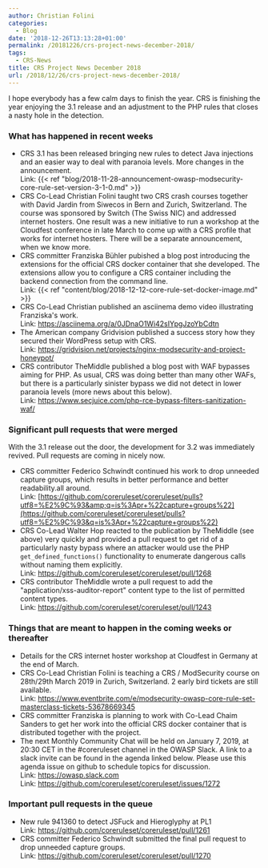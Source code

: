 ```yaml
---
author: Christian Folini
categories:
  - Blog
date: '2018-12-26T13:13:28+01:00'
permalink: /20181226/crs-project-news-december-2018/
tags:
  - CRS-News
title: CRS Project News December 2018
url: /2018/12/26/crs-project-news-december-2018/
---
```



I hope everybody has a few calm days to finish the year. CRS is finishing the year enjoying the 3.1 release and an adjustment to the PHP rules that closes a nasty hole in the detection.

### **What has happened in recent weeks**

- CRS 3.1 has been released bringing new rules to detect Java injections and an easier way to deal with paranoia levels. More changes in the announcement.  
    Link: {{< ref "blog/2018-11-28-announcement-owasp-modsecurity-core-rule-set-version-3-1-0.md" >}}
- CRS Co-Lead Christian Folini taught two CRS crash courses together with David Jardin from Siwecos in Bern and Zurich, Switzerland. The course was sponsored by Switch (The Swiss NIC) and addressed internet hosters. One result was a new initiative to run a workshop at the Cloudfest conference in late March to come up with a CRS profile that works for internet hosters. There will be a separate announcement, when we know more.
- CRS committer Franziska Bühler pubished a blog post introducing the extensions for the official CRS docker container that she developed. The extensions allow you to configure a CRS container including the backend connection from the command line.  
    Link: {{< ref "content/blog/2018-12-12-core-rule-set-docker-image.md" >}}
- CRS Co-Lead Christian published an asciinema demo video illustrating Franziska's work.  
    Link: <https://asciinema.org/a/0JDnaO1Wi42sIYpgJzoYbCdtn>
- The American company Gridvision published a success story how they secured their WordPress setup with CRS.  
    Link: <https://gridvision.net/projects/nginx-modsecurity-and-project-honeypot/>
- CRS contributor TheMiddle published a blog post with WAF bypasses aiming for PHP. As usual, CRS was doing better than many other WAFs, but there is a particularly sinister bypass we did not detect in lower paranoia levels (more news about this below).  
    Link: <https://www.secjuice.com/php-rce-bypass-filters-sanitization-waf/>

### Significant pull requests that were merged

With the 3.1 release out the door, the development for 3.2 was immediately revived. Pull requests are coming in nicely now.

- CRS committer Federico Schwindt continued his work to drop unneeded capture groups, which results in better performance and better readability.all around.  
    Link: [https://github.com/coreruleset/coreruleset/pulls?utf8=%E2%9C%93&amp;q=is%3Apr+%22capture+groups%22](https://github.com/coreruleset/coreruleset/pulls?utf8=%E2%9C%93&q=is%3Apr+%22capture+groups%22)
- CRS Co-Lead Walter Hop reacted to the publication by TheMiddle (see above) very quickly and provided a pull request to get rid of a particularly nasty bypass where an attacker would use the PHP `get_defined_functions()` functionality to enumerate dangerous calls without naming them explicitly.  
    Link: <https://github.com/coreruleset/coreruleset/pull/1268>
- CRS contributor TheMiddle wrote a pull request to add the "application/xss-auditor-report" content type to the list of permitted content types.  
    Link: <https://github.com/coreruleset/coreruleset/pull/1243>

### Things that are meant to happen in the coming weeks or thereafter

- Details for the CRS internet hoster workshop at Cloudfest in Germany at the end of March.
- CRS Co-Lead Christian Folini is teaching a CRS / ModSecurity course on 28th/29th March 2019 in Zurich, Switzerland. 2 early bird tickets are still available.  
    Link: <https://www.eventbrite.com/e/modsecurity-owasp-core-rule-set-masterclass-tickets-53678669345>
- CRS committer Franziska is planning to work with Co-Lead Chaim Sanders to get her work into the official CRS docker container that is distributed together with the project.
- The next Monthly Community Chat will be held on January 7, 2019, at 20:30 CET in the #coreruleset channel in the OWASP Slack. A link to a slack invite can be found in the agenda linked below. Please use this agenda issue on github to schedule topics for discussion.  
    Link: <https://owasp.slack.com>  
    Link: <https://github.com/coreruleset/coreruleset/issues/1272>

### Important pull requests in the queue

- New rule 941360 to detect JSFuck and Hieroglyphy at PL1  
    Link: <https://github.com/coreruleset/coreruleset/pull/1261>
- CRS committer Federico Schwindt submitted the final pull request to drop unneeded capture groups.  
    Link: <https://github.com/coreruleset/coreruleset/pull/1270>
